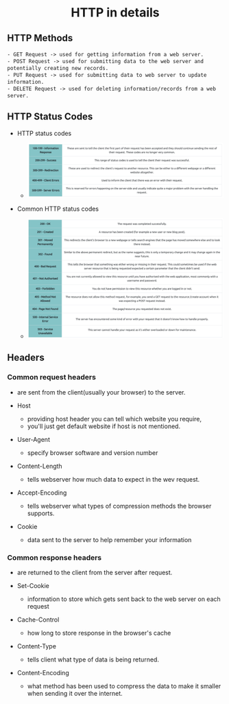 # <center>HTTP in details</center>

## HTTP Methods
    - GET Request -> used for getting information from a web server.
    - POST Request -> used for submitting data to the web server and potentially creating new records.
    - PUT Request -> used for submitting data to web server to update information.
    - DELETE Request -> used for deleting information/records from a web server.


## HTTP Status Codes

- HTTP status codes
    - ![http status codes](../.medias/http_status_codes_1.png)

- Common HTTP status codes
    - ![common http status codes](../.medias/http_status_codes_2.png)

## Headers

### Common request headers

- are sent from the client(usually your browser) to the server.

- Host
    - providing host header you can tell which website you require,
    - you'll just get default website if host is not mentioned.

- User-Agent
    - specify browser software and version number

- Content-Length
    - tells webserver how much data to expect in the wev request.

- Accept-Encoding
    - tells webserver what types of compression methods the browser supports.

- Cookie
    - data sent to the server to help remember your information

### Common response headers

- are returned to the client from the server after request.

- Set-Cookie
    - information to store which gets sent back to the web server on each request

- Cache-Control
    - how long to store response in the browser's cache

- Content-Type
    - tells client what type of data is being returned.

- Content-Encoding
    - what method has been used to compress the data to make it smaller when sending it over the internet.
